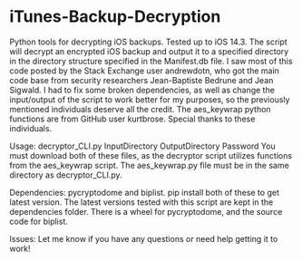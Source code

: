# iTunes-Backup-Decryption
Python tools for decrypting iOS backups. Tested up to iOS 14.3. The script will decrypt an encrypted iOS backup and output it to a specified directory in the directory structure specified in the Manifest.db file.
I saw most of this code posted by the Stack Exchange user andrewdotn, who got the main code base from security researchers Jean-Baptiste Bedrune and Jean Sigwald. I had to fix some broken dependencies, as well as change the input/output of the script to work better for my purposes, so the previously mentioned individuals deserve all the credit. The aes_keywrap python functions are from GitHub user kurtbrose. Special thanks to these individuals.

Usage:
decryptor_CLI.py InputDirectory OutputDirectory Password
You must download both of these files, as the decryptor script utilizes functions from the aes_keywrap script. The aes_keywrap.py file must be in the same directory as decryptor_CLI.py.

Dependencies:
pycryptodome and biplist.
pip install both of these to get latest version. The latest versions tested with this script are kept in the dependencies folder. There is a wheel for pycryptodome, and the source code for biplist.

Issues:
Let me know if you have any questions or need help getting it to work!
